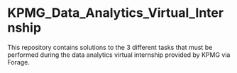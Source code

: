 # KPMG_Data_Analytics_Virtual_Internship
This repository contains solutions to the 3 different tasks that must be performed during the data analytics virtual internship provided by KPMG via Forage.
